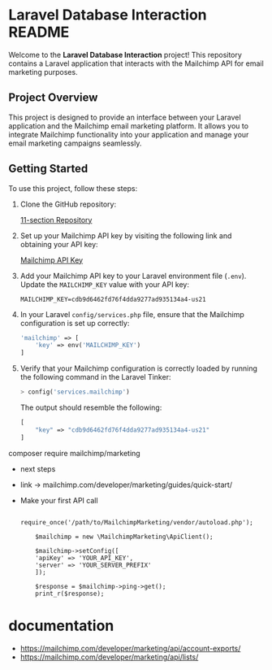 # Laravel Database Interaction README

Welcome to the **Laravel Database Interaction** project! This repository contains a Laravel application that interacts with the Mailchimp API for email marketing purposes.

## Project Overview

This project is designed to provide an interface between your Laravel application and the Mailchimp email marketing platform. It allows you to integrate Mailchimp functionality into your application and manage your email marketing campaigns seamlessly.

## Getting Started

To use this project, follow these steps:

1. Clone the GitHub repository:

    [11-section Repository](https://github.com/victor90braz/11-section.git)

2. Set up your Mailchimp API key by visiting the following link and obtaining your API key:

    [Mailchimp API Key](https://us21.admin.mailchimp.com/account/api/)

3. Add your Mailchimp API key to your Laravel environment file (`.env`). Update the `MAILCHIMP_KEY` value with your API key:

    ```dotenv
    MAILCHIMP_KEY=cdb9d6462fd76f4dda9277ad935134a4-us21
    ```

4. In your Laravel `config/services.php` file, ensure that the Mailchimp configuration is set up correctly:

    ```php
    'mailchimp' => [
        'key' => env('MAILCHIMP_KEY')
    ]
    ```

5. Verify that your Mailchimp configuration is correctly loaded by running the following command in the Laravel Tinker:

    ```php tinker
    > config('services.mailchimp')
    ```

    The output should resemble the following:

    ```php
    [
        "key" => "cdb9d6462fd76f4dda9277ad935134a4-us21"
    ]
    ```

composer require mailchimp/marketing

-   next steps

-   link -> mailchimp.com/developer/marketing/guides/quick-start/
-   Make your first API call

            require_once('/path/to/MailchimpMarketing/vendor/autoload.php');

            $mailchimp = new \MailchimpMarketing\ApiClient();

            $mailchimp->setConfig([
            'apiKey' => 'YOUR_API_KEY',
            'server' => 'YOUR_SERVER_PREFIX'
            ]);

            $response = $mailchimp->ping->get();
            print_r($response);

# documentation

-   https://mailchimp.com/developer/marketing/api/account-exports/
-   https://mailchimp.com/developer/marketing/api/lists/
